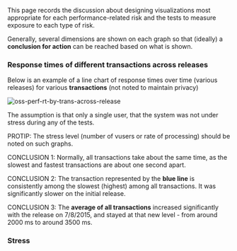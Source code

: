 This page records the discussion about designing visualizations most appropriate for each performance-related risk
and the tests to measure exposure to each type of risk.

Generally, several dimensions are shown on each graph so that 
(ideally) a **conclusion for action** can be reached based on what is shown.

### Response times of different transactions across releases
Below is an example of a line chart of response times over time (various releases) 
for various **transactions** (not noted to maintain privacy)

![oss-perf-rt-by-trans-across-release](https://cloud.githubusercontent.com/assets/300046/10653990/b87f9e24-7819-11e5-8d5a-8451c15dea38.png)

The assumption is that only a single user, that the system was not under stress during any of the tests.

PROTIP: The stress level (number of vusers or rate of processing) should be noted on such graphs.

CONCLUSION 1: Normally, all transactions take about the same time, as the slowest and fastest transactions
are about one second apart.

CONCLUSION 2: The transaction represented by the **blue line** is consistently among the slowest (highest) among all transactions. It was significantly slower on the initial release.

CONCLUSION 3: The **average of all transactions** increased significantly with the release on 7/8/2015,
and stayed at that new level - from around 2000 ms to around 3500 ms.

### Stress
